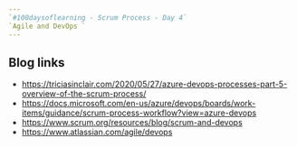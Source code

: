 ```yaml
---
`#100daysoflearning - Scrum Process - Day 4`
`Agile and DevOps `
---
```

## Blog links

- <https://triciasinclair.com/2020/05/27/azure-devops-processes-part-5-overview-of-the-scrum-process/>
- <https://docs.microsoft.com/en-us/azure/devops/boards/work-items/guidance/scrum-process-workflow?view=azure-devops>
- <https://www.scrum.org/resources/blog/scrum-and-devops>
- <https://www.atlassian.com/agile/devops>
